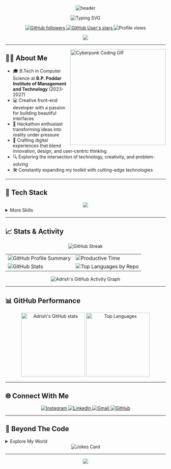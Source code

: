 <!-- Profile Header with Retro Cyberpunk Aesthetic -->
<div align="center">
  <img src="https://capsule-render.vercel.app/api?type=waving&color=gradient&customColorList=2,12,30&height=180&section=header&text=Adrish%20Basak&fontSize=42&fontColor=fff&animation=fadeIn&fontAlignY=32&desc=Code%20•%20Create%20•%20Innovate&descAlignY=51&descAlign=62" alt="header" />
</div>

<p align="center">
  <img src="https://readme-typing-svg.demolab.com?font=Fira+Code&duration=3000&pause=1000&color=F723A4&center=true&vCenter=true&multiline=true&width=435&height=60&lines=Front-end+Developer;Hackathon+Enthusiast;Digital+Craftsman" alt="Typing SVG" />
</p>

<div align="center">
  <a href="https://github.com/bepoooe?tab=followers">
    <img src="https://img.shields.io/github/followers/bepoooe?style=for-the-badge&logo=github&labelColor=black&color=20A7EC" alt="GitHub followers" />
  </a>
  <a href="https://github.com/bepoooe?tab=repositories&sort=stargazers">
    <img src="https://img.shields.io/github/stars/bepoooe?style=for-the-badge&logo=github&labelColor=black&color=E3492B" alt="GitHub User's stars" />
  </a>
  <img src="https://komarev.com/ghpvc/?username=bepoooe&style=for-the-badge&color=blueviolet" alt="Profile views" />
</div>

<p align="center">
  <a href="https://www.buymeacoffee.com/adrishbasak"><img src="https://img.shields.io/badge/Buy%20Me%20a%20Coffee-ffdd00?style=for-the-badge&logo=buy-me-a-coffee&logoColor=black" /></a>
</p>

---

<img align="right" height="300px" alt="Cyberpunk Coding GIF" src="https://i.imgur.com/rMGD5Qm.gif" />

## 🧑‍💻 About Me

- 🎓 B.Tech in Computer Science at **B.P. Poddar Institute of Management and Technology** (2023-2027)
- 💻 Creative front-end developer with a passion for building beautiful interfaces
- 🚀 Hackathon enthusiast transforming ideas into reality under pressure
- 🌟 Crafting digital experiences that blend innovation, design, and user-centric thinking
- 🔍 Exploring the intersection of technology, creativity, and problem-solving
- 🛠️ Constantly expanding my toolkit with cutting-edge technologies

---

## 🚀 Tech Stack

<div align="center">
  <img src="https://skillicons.dev/icons?i=java,python,js,ts,react,nodejs,threejs,tailwind,git,figma,vercel" />
</div>

<details>
  <summary>More Skills</summary>
  <br>
  <p align="center">
    <img src="https://img.shields.io/badge/Figma-F24E1E?style=for-the-badge&logo=figma&logoColor=white"/>
    <img src="https://img.shields.io/badge/Git-F05032?style=for-the-badge&logo=git&logoColor=white"/>
    <img src="https://img.shields.io/badge/Vercel-000000?style=for-the-badge&logo=vercel&logoColor=white"/>
    <img src="https://img.shields.io/badge/Adobe%20Lightroom-31A8FF?style=for-the-badge&logo=Adobe%20Lightroom&logoColor=white"/>
    <img src="https://img.shields.io/badge/Canva-%2300C4CC.svg?&style=for-the-badge&logo=Canva&logoColor=white"/>
    <img src="https://img.shields.io/badge/SQL-4479A1?style=for-the-badge&logo=postgresql&logoColor=white"/>
  </p>
</details>

---

## 📈 Stats & Activity

<p align="center">
  <img src="https://github-readme-streak-stats.herokuapp.com/?user=bepoooe&theme=radical&hide_border=true&stroke=0000&background=0D1117&ring=e05397&fire=e05397&currStreakLabel=e05397" alt="GitHub Streak" />
</p>

<div align="center">
  <table>
    <tr>
      <td>
        <img src="https://github-profile-summary-cards.vercel.app/api/cards/profile-details?username=bepoooe&theme=radical" alt="GitHub Profile Summary"/>
      </td>
      <td>
        <img src="https://github-profile-summary-cards.vercel.app/api/cards/productive-time?username=bepoooe&theme=radical" alt="Productive Time"/>
      </td>
    </tr>
    <tr>
      <td>
        <img src="https://github-profile-summary-cards.vercel.app/api/cards/stats?username=bepoooe&theme=radical" alt="GitHub Stats"/>
      </td>
      <td>
        <img src="https://github-profile-summary-cards.vercel.app/api/cards/repos-per-language?username=bepoooe&theme=radical" alt="Top Languages by Repo"/>
      </td>
    </tr>
  </table>
</div>

<div align="center">
  <img src="https://github-readme-activity-graph.vercel.app/graph?username=bepoooe&custom_title=Adrish's%20Contribution%20Graph&bg_color=0D1117&color=e05397&line=e05397&point=FFFFFF&hide_border=true" alt="Adrish's GitHub Activity Graph"/>
</div>

---

## 📊 GitHub Performance

<div align="center">
  <img height="200px" src="https://github-readme-stats.vercel.app/api?username=bepoooe&bg_color=0D1117&title_color=e05397&icon_color=e05397&text_color=FFFFFF&show_icons=true&hide_border=true&include_all_commits=true&count_private=true&card_width=450" alt="Adrish's GitHub stats" />

  <img height="200px" src="https://github-readme-stats.vercel.app/api/top-langs/?username=bepoooe&layout=compact&bg_color=0D1117&title_color=e05397&text_color=FFFFFF&hide_border=true&card_width=450" alt="Top Languages" />
</div>

---

## 🌐 Connect With Me

<div align="center">
  <a href="https://www.instagram.com/bepoisdying/?hl=en">
    <img src="https://img.shields.io/badge/Instagram-E4405F?style=for-the-badge&logo=instagram&logoColor=white" alt="Instagram"/>
  </a>
  <a href="https://www.linkedin.com/in/adrish-basak-6a7030275/">
    <img src="https://img.shields.io/badge/LinkedIn-0077B5?style=for-the-badge&logo=linkedin&logoColor=white" alt="LinkedIn"/>
  </a>
  <a href="mailto:adrishbasak003@gmail.com">
    <img src="https://img.shields.io/badge/Gmail-D14836?style=for-the-badge&logo=gmail&logoColor=white" alt="Gmail"/>
  </a>
  <a href="https://github.com/bepoooe">
    <img src="https://img.shields.io/badge/GitHub-181717?style=for-the-badge&logo=github&logoColor=white" alt="GitHub"/>
  </a>
</div>

---

## 🎨 Beyond The Code

<details>
  <summary>Explore My World</summary>
  <br>
  <ul>
    <li>🎵 <b>Fine Arts:</b> 4 years of formal art education, exploring visual expression</li>
    <li>🧮 <b>Abacus:</b> Regional competition winner with advanced mental calculation skills</li>
    <li>📸 <b>Photography:</b> Skilled in capturing moments and Adobe Lightroom editing</li>
    <li>🥋 <b>Martial Arts:</b> Green Belt in Karate, practicing discipline and focus</li>
    <li>🌿 <b>Nature Lover:</b> Finding inspiration and balance in the great outdoors</li>
  </ul>
</details>

<div align="center">
  <img src="https://readme-jokes.vercel.app/api?theme=dracula" alt="Jokes Card" />
</div>

---

<div align="center">
  <img src="https://capsule-render.vercel.app/api?type=waving&color=gradient&customColorList=2,12,30&height=120&section=footer&animation=twinkling&fontColor=FFFFFF"/>
</div>
